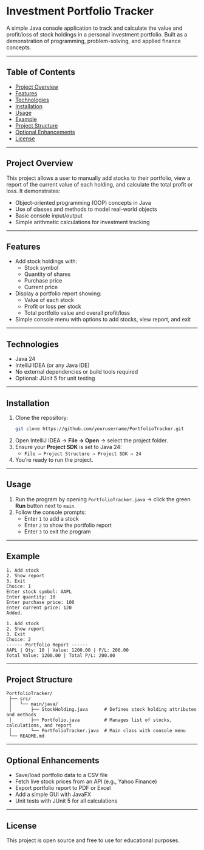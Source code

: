 # Investment Portfolio Tracker

A simple Java console application to track and calculate the value and profit/loss of stock holdings in a personal investment portfolio. Built as a demonstration of programming, problem-solving, and applied finance concepts.

---

## Table of Contents
- [Project Overview](#project-overview)
- [Features](#features)
- [Technologies](#technologies)
- [Installation](#installation)
- [Usage](#usage)
- [Example](#example)
- [Project Structure](#project-structure)
- [Optional Enhancements](#optional-enhancements)
- [License](#license)

---

## Project Overview
This project allows a user to manually add stocks to their portfolio, view a report of the current value of each holding, and calculate the total profit or loss. It demonstrates:
- Object-oriented programming (OOP) concepts in Java
- Use of classes and methods to model real-world objects
- Basic console input/output
- Simple arithmetic calculations for investment tracking

---

## Features
- Add stock holdings with:
  - Stock symbol
  - Quantity of shares
  - Purchase price
  - Current price
- Display a portfolio report showing:
  - Value of each stock
  - Profit or loss per stock
  - Total portfolio value and overall profit/loss
- Simple console menu with options to add stocks, view report, and exit

---

## Technologies
- Java 24
- IntelliJ IDEA (or any Java IDE)
- No external dependencies or build tools required
- Optional: JUnit 5 for unit testing

---

## Installation
1. Clone the repository:
   ```bash
   git clone https://github.com/yourusername/PortfolioTracker.git
   ```
2. Open IntelliJ IDEA → **File → Open** → select the project folder.
3. Ensure your **Project SDK** is set to Java 24:
   - `File → Project Structure → Project SDK → 24`
4. You’re ready to run the project.

---

## Usage
1. Run the program by opening `PortfolioTracker.java` → click the green **Run** button next to `main`.
2. Follow the console prompts:
   - Enter `1` to add a stock
   - Enter `2` to show the portfolio report
   - Enter `3` to exit the program

---

## Example
```
1. Add stock
2. Show report
3. Exit
Choice: 1
Enter stock symbol: AAPL
Enter quantity: 10
Enter purchase price: 100
Enter current price: 120
Added.

1. Add stock
2. Show report
3. Exit
Choice: 2
------ Portfolio Report ------
AAPL | Qty: 10 | Value: 1200.00 | P/L: 200.00
Total Value: 1200.00 | Total P/L: 200.00
```

---

## Project Structure
```
PortfolioTracker/
 ├── src/
 │   └── main/java/
 │       ├── StockHolding.java      # Defines stock holding attributes and methods
 │       ├── Portfolio.java         # Manages list of stocks, calculations, and report
 │       └── PortfolioTracker.java  # Main class with console menu
 └── README.md
```

---

## Optional Enhancements
- Save/load portfolio data to a CSV file
- Fetch live stock prices from an API (e.g., Yahoo Finance)
- Export portfolio report to PDF or Excel
- Add a simple GUI with JavaFX
- Unit tests with JUnit 5 for all calculations

---

## License
This project is open source and free to use for educational purposes.
